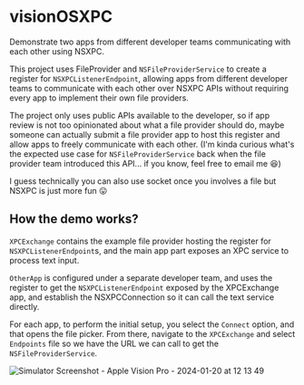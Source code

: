 # visionOSXPC

Demonstrate two apps from different developer teams communicating with each other using NSXPC.

This project uses FileProvider and `NSFileProviderService` to create a register for `NSXPCListenerEndpoint`, allowing apps from different developer teams to communicate with each other over NSXPC APIs without requiring every app to implement their own file providers.

The project only uses public APIs available to the developer, so if app review is not too opinionated about what a file provider should do, maybe someone can actually submit a file provider app to host this register and allow apps to freely communicate with each other. (I'm kinda curious what's the expected use case for `NSFileProviderService` back when the file provider team introduced this API... if you know, feel free to email me 😆)

I guess technically you can also use socket once you involves a file but NSXPC is just more fun 😛

## How the demo works?

`XPCExchange` contains the example file provider hosting the register for `NSXPCListenerEndpoint`s, and the main app part exposes an XPC service to process text input.

`OtherApp` is configured under a separate developer team, and uses the register to get the `NSXPCListenerEndpoint` exposed by the XPCExchange app, and establish the NSXPCConnection so it can call the text service directly.

For each app, to perform the initial setup, you select the `Connect` option, and that opens the file picker. From there, navigate to the `XPCExchange` and select `Endpoints` file so we have the URL we can call to get the `NSFileProviderService`.

![Simulator Screenshot - Apple Vision Pro - 2024-01-20 at 12 13 49](https://github.com/KhaosT/visionOSXPC/assets/1725664/232eeb14-49d9-48dc-8a71-437a4fcf5772)
